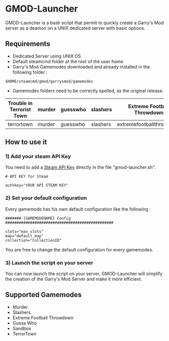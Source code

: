 # GMOD-Launcher

GMOD-Launcher is a bash script that permit to quickly create a Garry's Mod server as a deamon on a UNIX dedicated server with basic options.

## Requirements

* Dedicated Server using UNIX OS
* Default steamcmd folder at the root of the user home
* Garry's Mod Gamemodes downloaded and already installed in the following folder : 
```
$HOME/steamcmd/gmod/garrysmod/gamemodes
```
* Gamemodes folders need to be correctly spelled, as the original release.



| Trouble in Terrorist Town | murder   | guesswho | slashers | Extreme Football Throwdown | Sandbox |
| ------------------------- | -------- | -------- | -------- | -------------------------- | ------- |
| terrortown                | murder   | guesswho | slashers | extremefootballthrowdown   | sandbox |


## How to use it


### 1) Add your steam API Key

You need to add a [Steam API Key](https://steamcommunity.com/dev/apikey) directly in the file "gmod-launcher.sh".

```
# API KEY for Steam

authkey="YOUR API STEAM KEY"
```
### 2) Set your default configuration

Every gamemode has his own default configuration like the following :
```
####### [GAMEMODENAME] Config ################################################

slots="max_slots"
map="default_map"
collection="CollectionID"
```

You are free to change the default configuration for every gamemodes.

### 3) Launch the script on your server

You can now launch the script on your server, GMOD-Launcher will simplify the creation of the Garry's Mod Server and make it more efficient.


## Supported Gamemodes

* Murder
* Slashers
* Extreme Football Throwdown
* Guess Who
* Sandbox
* TerrorTown
